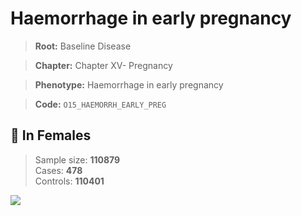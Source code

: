 # Haemorrhage in early pregnancy

> **Root:** Baseline Disease  

> **Chapter:** Chapter XV- Pregnancy  

> **Phenotype:** Haemorrhage in early pregnancy  

> **Code:** `O15_HAEMORRH_EARLY_PREG`

## 👩 In Females  
> Sample size: **110879**  
> Cases: **478**  
> Controls: **110401**
<img src="/Disease/Figures/ALL/Baseline/O15_HAEMORRH_EARLY_PREG.png"/>
<CsvTable src="/public/Disease/Data/ALL/Baseline/LG_O15_HAEMORRH_EARLY_PREG.csv" label="🔍 View full results" />
